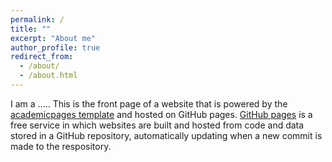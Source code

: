 ```yaml
---
permalink: /
title: ""
excerpt: "About me"
author_profile: true
redirect_from: 
  - /about/
  - /about.html
---
```


I am a ..... This is the front page of a website that is powered by the [academicpages template](https://github.com/academicpages/academicpages.github.io) and hosted on GitHub pages. [GitHub pages](https://pages.github.com) is a free service in which websites are built and hosted from code and data stored in a GitHub repository, automatically updating when a new commit is made to the respository.
